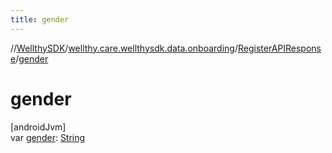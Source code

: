 ```yaml
---
title: gender
---
```

//[WellthySDK](../../../index.html)/[wellthy.care.wellthysdk.data.onboarding](../index.html)/[RegisterAPIResponse](index.html)/[gender](gender.html)



# gender



[androidJvm]\
var [gender](gender.html): [String](https://kotlinlang.org/api/latest/jvm/stdlib/kotlin/-string/index.html)




